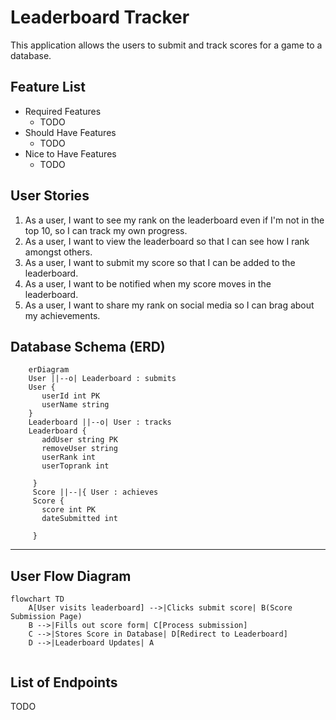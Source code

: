 # Leaderboard Tracker
This application allows the users to submit and track scores for a game to a database.
## Feature List
* Required Features
  * TODO
* Should Have Features
  * TODO
* Nice to Have Features
  * TODO
## User Stories
1. As a user, I want to see my rank on the leaderboard even if I'm not in the top 10, so I can track my own progress.
2. As a user, I want to view the leaderboard so that I can see how I rank amongst others.
3. As a user, I want to submit my score so that I can be added to the leaderboard.
4. As a user, I want to be notified when my score moves in the leaderboard.
5. As a user, I want to share my rank on social media so I can brag about my achievements.
## Database Schema (ERD)

```mermaid
    erDiagram
    User ||--o| Leaderboard : submits
    User {
       userId int PK
       userName string
    }
    Leaderboard ||--o| User : tracks
    Leaderboard {
       addUser string PK
       removeUser string
       userRank int
       userToprank int

     }
     Score ||--|{ User : achieves
     Score {
       score int PK
       dateSubmitted int

     }

```

---
       
## User Flow Diagram

```mermaid 
flowchart TD
    A[User visits leaderboard] -->|Clicks submit score| B(Score Submission Page)
    B -->|Fills out score form| C[Process submission]
    C -->|Stores Score in Database| D[Redirect to Leaderboard]
    D -->|Leaderboard Updates| A
    
```


## List of Endpoints
TODO
